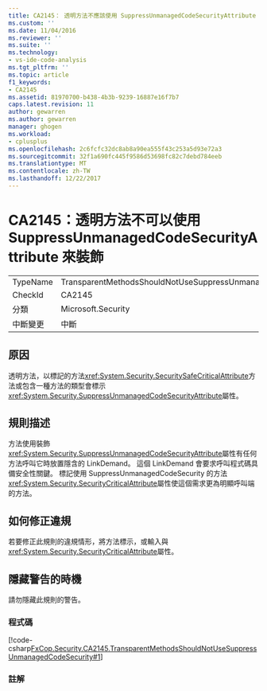 ```yaml
---
title: CA2145： 透明方法不應該使用 SuppressUnmanagedCodeSecurityAttribute 裝飾 |Microsoft 文件
ms.custom: ''
ms.date: 11/04/2016
ms.reviewer: ''
ms.suite: ''
ms.technology:
- vs-ide-code-analysis
ms.tgt_pltfrm: ''
ms.topic: article
f1_keywords:
- CA2145
ms.assetid: 81970700-b438-4b3b-9239-16887e16f7b7
caps.latest.revision: 11
author: gewarren
ms.author: gewarren
manager: ghogen
ms.workload:
- cplusplus
ms.openlocfilehash: 2c6fcfc32dc8ab8a90ea555f43c253a5d93e72a3
ms.sourcegitcommit: 32f1a690fc445f9586d53698fc82c7debd784eeb
ms.translationtype: MT
ms.contentlocale: zh-TW
ms.lasthandoff: 12/22/2017
---
```

# <a name="ca2145-transparent-methods-should-not-be-decorated-with-the-suppressunmanagedcodesecurityattribute"></a>CA2145：透明方法不可以使用 SuppressUnmanagedCodeSecurityAttribute 來裝飾
|||  
|-|-|  
|TypeName|TransparentMethodsShouldNotUseSuppressUnmanagedCodeSecurity|  
|CheckId|CA2145|  
|分類|Microsoft.Security|  
|中斷變更|中斷|  
  
## <a name="cause"></a>原因  
 透明方法，以標記的方法<xref:System.Security.SecuritySafeCriticalAttribute>方法或包含一種方法的類型會標示<xref:System.Security.SuppressUnmanagedCodeSecurityAttribute>屬性。  
  
## <a name="rule-description"></a>規則描述  
 方法使用裝飾<xref:System.Security.SuppressUnmanagedCodeSecurityAttribute>屬性有任何方法呼叫它時放置隱含的 LinkDemand。 這個 LinkDemand 會要求呼叫程式碼具備安全性關鍵。 標記使用 SuppressUnmanagedCodeSecurity 的方法<xref:System.Security.SecurityCriticalAttribute>屬性使這個需求更為明顯呼叫端的方法。  
  
## <a name="how-to-fix-violations"></a>如何修正違規  
 若要修正此規則的違規情形，將方法標示，或輸入與<xref:System.Security.SecurityCriticalAttribute>屬性。  
  
## <a name="when-to-suppress-warnings"></a>隱藏警告的時機  
 請勿隱藏此規則的警告。  
  
### <a name="code"></a>程式碼  
 [!code-csharp[FxCop.Security.CA2145.TransparentMethodsShouldNotUseSuppressUnmanagedCodeSecurity#1](../code-quality/codesnippet/CSharp/ca2145-transparent-methods-should-not-be-decorated-with-the-suppressunmanagedcodesecurityattribute_1.cs)]  
  
### <a name="comments"></a>註解